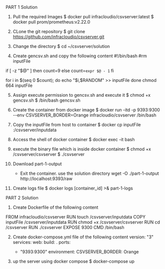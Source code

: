 PART 1 Solution

1. Pull the required Images
   $ docker pull infracloudio/csvserver:latest
   $ docker pull prom/prometheus:v2.22.0

2. CLone the git repository
   $ git clone https://github.com/infracloudio/csvserver.git

3. Change the directory
   $ cd ~/csvserver/solution

4. Create gencsv.sh and copy the following content
#!/bin/bash
#rm inputFile

if [ -z "$@" ]
 then
    count=9
 else
    count=`expr $@ - 1`
fi

for i in $(seq 0 $count);
do
        echo "$i,$RANDOM" >> inputFile
done
chmod 664 inputFile

5. Assign execute permission to gencsv.sh and execute it
   $ chmod +x gencsv.sh
   $ /bin/bash gencsv.sh

6. Create the container from docker image
   $ docker run  -itd  -p 9393:9300 --env CSVSERVER_BORDER=Orange infracloudio/csvserver /bin/bash

7. Copy the inputFile from host to container
   $ docker cp inputFile <containerId>:/csvserver/inputdata

8. Access the shell of docker container
   $ docker exec -it <containerid> bash

9. execute the binary file which is inside docker container
   $ chmod +x /csvserver/csvserver
   $ ./csvserver

10. Download part-1-output
    - Exit the container. use the solution directory
    wget -O ./part-1-output http://localhost:9393/raw

11. Create logs file
    $ docker logs [container_id] >& part-1-logs

PART 2 Solution

1. Create Dockerfile of the following content

FROM infracloudio/csvserver
RUN touch /csvserver/inputdata
COPY inputFile /csvserver/inputdata
RUN chmod +x /csvserver/csvserver
RUN cd /csvserver
RUN ./csvserver
EXPOSE 9300
CMD /bin/bash

2. Create docker-compose.yml file of the following content
version: "3"
services:
  web:
    build: .
    ports:
     - "9393:9300"
    environment:
      CSVSERVER_BORDER: Orange

3. up the server using docker compose
   $ docker-compose up


